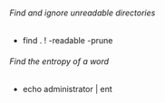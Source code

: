 ###### Find and ignore unreadable directories
* find . ! -readable -prune

###### Find the entropy of a word
* echo administrator | ent
